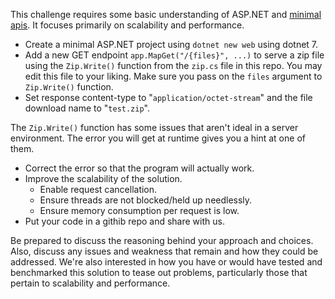 This challenge requires some basic understanding of ASP.NET and [minimal apis](https://learn.microsoft.com/en-us/aspnet/core/fundamentals/minimal-apis/overview?view=aspnetcore-7.0).
It focuses primarily on scalability and performance.

- Create a minimal ASP.NET project using `dotnet new web` using dotnet 7.
- Add a new GET endpoint `app.MapGet("/{files}", ...)` to serve a zip file using the `Zip.Write()` function from the `zip.cs` file in this repo.
You may edit this file to your liking.
Make sure you pass on the `files` argument to `Zip.Write()` function.
- Set response content-type to "`application/octet-stream`" and the file download name to "`test.zip`".

The `Zip.Write()` function has some issues that aren't ideal in a server environment.
The error you will get at runtime gives you a hint at one of them.

- Correct the error so that the program will actually work.
- Improve the scalability of the solution.
  - Enable request cancellation.
  - Ensure threads are not blocked/held up needlessly.
  - Ensure memory consumption per request is low.
- Put your code in a githib repo and share with us.

Be prepared to discuss the reasoning behind your approach and choices.
Also, discuss any issues and weakness that remain and how they could be addressed.
We're also interested in how you have or would have tested and benchmarked this solution to tease out problems, particularly those that pertain to scalability and performance.
